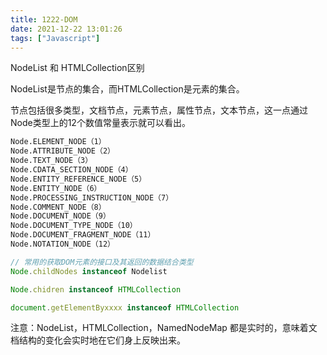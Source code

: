 ```yaml
---
title: 1222-DOM
date: 2021-12-22 13:01:26
tags: ["Javascript"]
---
```


NodeList 和 HTMLCollection区别

NodeList是节点的集合，而HTMLCollection是元素的集合。

节点包括很多类型，文档节点，元素节点，属性节点，文本节点，这一点通过Node类型上的12个数值常量表示就可以看出。

```txt
Node.ELEMENT_NODE（1） 
Node.ATTRIBUTE_NODE（2） 
Node.TEXT_NODE（3） 
Node.CDATA_SECTION_NODE（4） 
Node.ENTITY_REFERENCE_NODE（5） 
Node.ENTITY_NODE（6） 
Node.PROCESSING_INSTRUCTION_NODE（7） 
Node.COMMENT_NODE（8） 
Node.DOCUMENT_NODE（9） 
Node.DOCUMENT_TYPE_NODE（10） 
Node.DOCUMENT_FRAGMENT_NODE（11） 
Node.NOTATION_NODE（12）
```



```js
// 常用的获取DOM元素的接口及其返回的数据结合类型
Node.childNodes instanceof Nodelist

Node.chidren instanceof HTMLCollection

document.getElementByxxxx instanceof HTMLCollection
```

注意：NodeList，HTMLCollection，NamedNodeMap 都是实时的，意味着文档结构的变化会实时地在它们身上反映出来。
